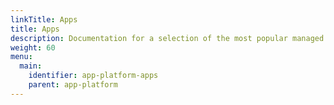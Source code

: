 ```yaml
---
linkTitle: Apps
title: Apps
description: Documentation for a selection of the most popular managed apps by Giant Swarm.
weight: 60
menu:
  main:
    identifier: app-platform-apps
    parent: app-platform
---
```

